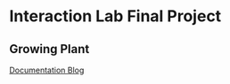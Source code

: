 # Interaction Lab Final Project
## Growing Plant

[Documentation Blog](https://wp.nyu.edu/hongjinzhu/2020/12/19/final-project-individual-reflection/)
